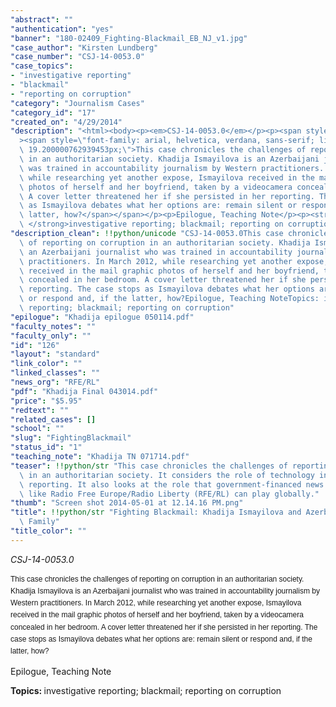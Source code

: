 ```yaml
---
"abstract": ""
"authentication": "yes"
"banner": "180-02409_Fighting-Blackmail_EB_NJ_v1.jpg"
"case_author": "Kirsten Lundberg"
"case_number": "CSJ-14-0053.0"
"case_topics":
- "investigative reporting"
- "blackmail"
- "reporting on corruption"
"category": "Journalism Cases"
"category_id": "17"
"created_on": "4/29/2014"
"description": "<html><body><p><em>CSJ-14-0053.0</em></p><p><span style=\"font-size:12px;\"\
  ><span style=\"font-family: arial, helvetica, verdana, sans-serif; line-height:\
  \ 19.200000762939453px;\">This case chronicles the challenges of reporting on corruption\
  \ in an authoritarian society. Khadija Ismayilova is an Azerbaijani journalist who\
  \ was trained in accountability journalism by Western practitioners. In March 2012,\
  \ while researching yet another expose, Ismayilova received in the mail graphic\
  \ photos of herself and her boyfriend, taken by a videocamera concealed in her bedroom.\
  \ A cover letter threatened her if she persisted in her reporting. The case stops\
  \ as Ismayilova debates what her options are: remain silent or respond and, if the\
  \ latter, how?</span></span></p><p>Epilogue, Teaching Note</p><p><strong>Topics:\
  \ </strong>investigative reporting; blackmail; reporting on corruption</p></body></html>"
"description_clean": !!python/unicode "CSJ-14-0053.0This case chronicles the challenges\
  \ of reporting on corruption in an authoritarian society. Khadija Ismayilova is\
  \ an Azerbaijani journalist who was trained in accountability journalism by Western\
  \ practitioners. In March 2012, while researching yet another expose, Ismayilova\
  \ received in the mail graphic photos of herself and her boyfriend, taken by a videocamera\
  \ concealed in her bedroom. A cover letter threatened her if she persisted in her\
  \ reporting. The case stops as Ismayilova debates what her options are: remain silent\
  \ or respond and, if the latter, how?Epilogue, Teaching NoteTopics: investigative\
  \ reporting; blackmail; reporting on corruption"
"epilogue": "Khadija epilogue 050114.pdf"
"faculty_notes": ""
"faculty_only": ""
"id": "126"
"layout": "standard"
"link_color": ""
"linked_classes": ""
"news_org": "RFE/RL"
"pdf": "Khadija Final 043014.pdf"
"price": "$5.95"
"redtext": ""
"related_cases": []
"school": ""
"slug": "FightingBlackmail"
"status_id": "1"
"teaching_note": "Khadija TN 071714.pdf"
"teaser": !!python/str "This case chronicles the challenges of reporting on corruption\
  \ in an authoritarian society. It considers the role of technology in today’s investigative\
  \ reporting. It also looks at the role that government-financed news organizations\
  \ like Radio Free Europe/Radio Liberty (RFE/RL) can play globally."
"thumb": "Screen shot 2014-05-01 at 12.14.16 PM.png"
"title": !!python/str "Fighting Blackmail: Khadija Ismayilova and Azerbaijan’s First\
  \ Family"
"title_color": ""
---
```

<html><body><p><em>CSJ-14-0053.0</em></p><p><span style="font-size:12px;"><span style="font-family: arial, helvetica, verdana, sans-serif; line-height: 19.200000762939453px;">This case chronicles the challenges of reporting on corruption in an authoritarian society. Khadija Ismayilova is an Azerbaijani journalist who was trained in accountability journalism by Western practitioners. In March 2012, while researching yet another expose, Ismayilova received in the mail graphic photos of herself and her boyfriend, taken by a videocamera concealed in her bedroom. A cover letter threatened her if she persisted in her reporting. The case stops as Ismayilova debates what her options are: remain silent or respond and, if the latter, how?</span></span></p><p>Epilogue, Teaching Note</p><p><strong>Topics: </strong>investigative reporting; blackmail; reporting on corruption</p></body></html>
